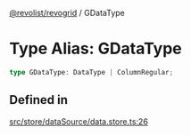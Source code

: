 [@revolist/revogrid](README.md) / GDataType

# Type Alias: GDataType

```ts
type GDataType: DataType | ColumnRegular;
```

## Defined in

[src/store/dataSource/data.store.ts:26](https://github.com/revolist/revogrid/blob/a849a2bedd405f9be6994ce2465b998f17fd214c/src/store/dataSource/data.store.ts#L26)
